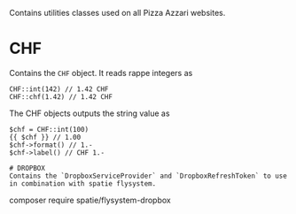 Contains utilities classes used on all Pizza Azzari websites.

# CHF 
Contains the `CHF` object. It reads rappe integers as 
```
CHF::int(142) // 1.42 CHF
CHF::chf(1.42) // 1.42 CHF
```
The CHF objects outputs the string value as 
```
$chf = CHF::int(100)
{{ $chf }} // 1.00
$chf->format() // 1.-
$chf->label() // CHF 1.-

# DROPBOX
Contains the `DropboxServiceProvider` and `DropboxRefreshToken` to use in combination with spatie flysystem.
```
composer require spatie/flysystem-dropbox
```
